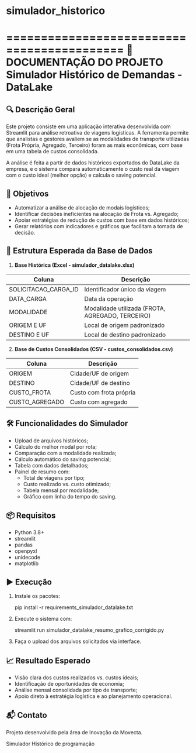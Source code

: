 # simulador_historico
===========================================
📘 DOCUMENTAÇÃO DO PROJETO
Simulador Histórico de Demandas - DataLake
===========================================

🔍 Descrição Geral
-------------------
Este projeto consiste em uma aplicação interativa desenvolvida com Streamlit para análise retroativa de viagens logísticas. A ferramenta permite que analistas e gestores avaliem se as modalidades de transporte utilizadas (Frota Própria, Agregado, Terceiro) foram as mais econômicas, com base em uma tabela de custos consolidada.

A análise é feita a partir de dados históricos exportados do DataLake da empresa, e o sistema compara automaticamente o custo real da viagem com o custo ideal (melhor opção) e calcula o saving potencial.

🎯 Objetivos
-------------
- Automatizar a análise de alocação de modais logísticos;
- Identificar decisões ineficientes na alocação de Frota vs. Agregado;
- Apoiar estratégias de redução de custos com base em dados históricos;
- Gerar relatórios com indicadores e gráficos que facilitam a tomada de decisão.

🧱 Estrutura Esperada da Base de Dados
---------------------------------------
1. **Base Histórica (Excel - simulador_datalake.xlsx)**

| Coluna               | Descrição                             |
|----------------------|----------------------------------------|
| SOLICITACAO_CARGA_ID | Identificador único da viagem          |
| DATA_CARGA           | Data da operação                       |
| MODALIDADE           | Modalidade utilizada (FROTA, AGREGADO, TERCEIRO) |
| ORIGEM E UF          | Local de origem padronizado            |
| DESTINO E UF         | Local de destino padronizado           |

2. **Base de Custos Consolidados (CSV - custos_consolidados.csv)**

| Coluna         | Descrição                          |
|----------------|-------------------------------------|
| ORIGEM         | Cidade/UF de origem                |
| DESTINO        | Cidade/UF de destino               |
| CUSTO_FROTA    | Custo com frota própria            |
| CUSTO_AGREGADO | Custo com agregado                 |

🛠 Funcionalidades do Simulador
-------------------------------
- Upload de arquivos históricos;
- Cálculo do melhor modal por rota;
- Comparação com a modalidade realizada;
- Cálculo automático do saving potencial;
- Tabela com dados detalhados;
- Painel de resumo com:
  - Total de viagens por tipo;
  - Custo realizado vs. custo otimizado;
  - Tabela mensal por modalidade;
  - Gráfico com linha do tempo do saving.

📦 Requisitos
-------------
- Python 3.8+
- streamlit
- pandas
- openpyxl
- unidecode
- matplotlib

▶️ Execução
------------
1. Instale os pacotes:

   pip install -r requirements_simulador_datalake.txt

2. Execute o sistema com:

   streamlit run simulador_datalake_resumo_grafico_corrigido.py

3. Faça o upload dos arquivos solicitados via interface.

📈 Resultado Esperado
----------------------
- Visão clara dos custos realizados vs. custos ideais;
- Identificação de oportunidades de economia;
- Análise mensal consolidada por tipo de transporte;
- Apoio direto à estratégia logística e ao planejamento operacional.

📬 Contato
-----------
Projeto desenvolvido pela área de Inovação da Movecta.

Simulador Histórico de programação
